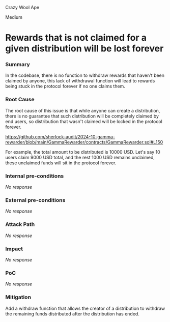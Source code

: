 Crazy Wool Ape

Medium

# Rewards that is not claimed for a given distribution will be lost forever

### Summary

In the codebase, there is no function to withdraw rewards that haven't been claimed by anyone, this lack of withdrawal function will lead to rewards being stuck in the protocol forever if no one claims them.

### Root Cause

The root cause of this issue is that while anyone can create a distribution, there is no guarantee that such distribution will be completely claimed by end users, so distribution that wasn't claimed will be locked in the protocol forever.

https://github.com/sherlock-audit/2024-10-gamma-rewarder/blob/main/GammaRewarder/contracts/GammaRewarder.sol#L150

For example, the total amount to be distributed is 10000 USD.
Let's say 10 users claim 9000 USD total, and the rest  1000 USD remains unclaimed, these unclaimed funds will sit in the protocol forever.

### Internal pre-conditions

_No response_

### External pre-conditions

_No response_

### Attack Path

_No response_

### Impact

_No response_

### PoC

_No response_

### Mitigation

Add a withdraw function that allows the creator of a distribution to withdraw the remaining funds distributed after the distribution has ended.